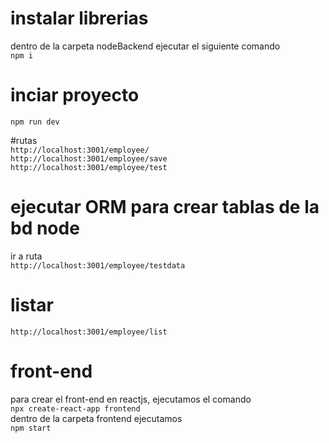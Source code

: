 # instalar librerias  
dentro de la carpeta nodeBackend ejecutar el siguiente comando  
`npm i`  

# inciar proyecto  
`npm run dev`  
  
#rutas  
`http://localhost:3001/employee/`  
`http://localhost:3001/employee/save`  
`http://localhost:3001/employee/test`  
  
# ejecutar ORM para crear tablas de la bd node  
ir a ruta  
`http://localhost:3001/employee/testdata`  
# listar  
`http://localhost:3001/employee/list`  

# front-end  
 para crear el front-end en reactjs, ejecutamos el comando  
 `npx create-react-app frontend`  
 dentro de la carpeta frontend ejecutamos  
 `npm start`  
 

